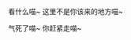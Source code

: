 看什么喵~
这里不是你该来的地方喵~























































































































气死了喵~
你赶紧走喵~
